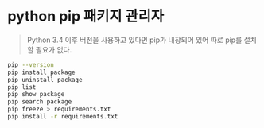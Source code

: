 # python pip 패키지 관리자

> Python 3.4 이후 버전을 사용하고 있다면 pip가 내장되어 있어 따로 pip를 설치할 필요가 없다.

```sh
pip --version
pip install package
pip uninstall package
pip list
pip show package
pip search package
pip freeze > requirements.txt
pip install -r requirements.txt
```
